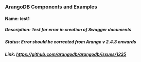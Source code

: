 ### ArangoDB Components and Examples

#### Name: test1
#####  Description: Test for error in creation of Swagger documents
#####  Status: Error should be corrected from Arango v 2.4.3 onwards
#####  Link: https://github.com/arangodb/arangodb/issues/1235

